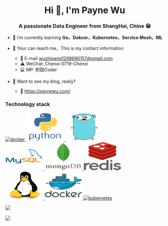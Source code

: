 <h1 align="center">Hi 👋, I'm Payne Wu</h1>

<h3 align="center">A passionate Data Engineer from ShangHai, Chine 😁</h3>

- 🌱 I’m currently learning **Go、Dokcer、Kubernetes、Service Mesh、ML**
- 🌲 Your can reach me，This is my contact information
  - 📧  E-mail wuzhipeng1289690157@gmail.com
  - ⚠️  WeChat: Chenxi-0719-Chenxi
  - 💻  MP: 积跬Coder
 
- 🤔  Want to see my blog, really? 
  - 📖  https://paynewu.com/


<h3> Technology stack </h3>
<div align="left">
    <div>
        <a href="https://git-scm.com/" target="_blank">
            <img src="https://www.vectorlogo.zone/logos/git-scm/git-scm-icon.svg"
                 alt="docker" width="120" height="90"/>
        </a>
        <a href="https://www.python.org/" target="_blank">
            <img src="https://raw.githubusercontent.com/devicons/devicon/master/icons/python/python-original-wordmark.svg"
                 alt="python" width="120" height="90"/>
        </a>
        <a href="https://golang.org" target="_blank"> <img
                src="https://raw.githubusercontent.com/devicons/devicon/master/icons/go/go-original.svg"
                alt="go" width="120" height="90"/>
        </a>
    </div>
    <div>
        <a href="https://www.mysql.com/" target="_blank">
            <img src="https://raw.githubusercontent.com/devicons/devicon/master/icons/mysql/mysql-original-wordmark.svg"
                 alt="mysql" width="120" height="90"/>
        </a>
        <a href="https://www.mongodb.com/">
            <img src="https://raw.githubusercontent.com/devicons/devicon/master/icons/mongodb/mongodb-original-wordmark.svg"
                 alt="mongodb" width="120" height="90"/>
        </a>
        <a href="https://redis.io/">
            <img src="https://raw.githubusercontent.com/devicons/devicon/master/icons/redis/redis-original-wordmark.svg"
                 alt="redis" width="120" height="90"/>
        </a>
    </div>
    <div>
        <a href="https://www.linux.org/" target="_blank">
            <img src="https://raw.githubusercontent.com/devicons/devicon/master/icons/linux/linux-original.svg"
                 alt="linux" width="120" height="90"/>
        </a>
        <a href="https://www.docker.com/" target="_blank">
            <img src="https://raw.githubusercontent.com/devicons/devicon/master/icons/docker/docker-original-wordmark.svg"
                 alt="docker" width="120" height="90"/>
        </a>
        <a href="https://kubernetes.io" target="_blank">
            <img src="https://www.vectorlogo.zone/logos/kubernetes/kubernetes-icon.svg"
                 alt="kubernetes" width="120" height="90"/>
        </a>
    </div>
</div>

<p align="left">
  <img src ="https://github-readme-stats.vercel.app/api?username=payne-wu&show_icons=true&theme=radical">
</p>
<p align="left"> 
  <a href="https://github.com/ryo-ma/github-profile-trophy">
    <img src="https://github-profile-trophy.vercel.app/?username=payne-wu"/>
  </a> 
</p>
